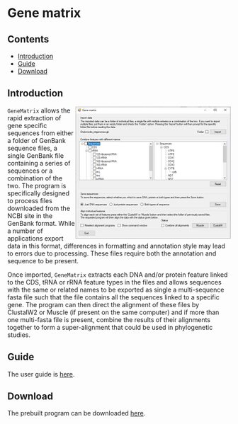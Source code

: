 # Gene matrix

## Contents

- [Introduction](#Introduction)
- [Guide](#guide)
- [Download](#download)

## Introduction 

<img align="right" src="Guide/images/intro.jpg" >

```GeneMatrix``` allows the rapid extraction of gene specific sequences from either a folder of GenBank sequence files, a single GenBank file containing a series of sequences or a combination of the two. The program is specifically designed to process files downloaded from the NCBI site in the GenBank format. While a number of applications export data in this format, differences in formatting and annotation style may lead to errors due to processing.  These files require both the annotation and sequence to be present.  

Once imported, ```GeneMatrix``` extracts each DNA and/or protein feature linked to the CDS, tRNA or rRNA feature types in the files and allows sequences with the same or related names to be exported as single a multi-sequence fasta file such that the file contains all the sequences linked to a specific gene. The program can then direct the alignment of these files by ClustalW2 or Muscle (if present on the same computer) and if more than one multi-fasta file is present, combine the results of their alignments together to form a super-alignment that could be used in phylogenetic studies.

## Guide

The user guide is [here](Guide/ReadMe.md).

## Download

The prebuilt program can be downloaded [here](Program/README.md).

